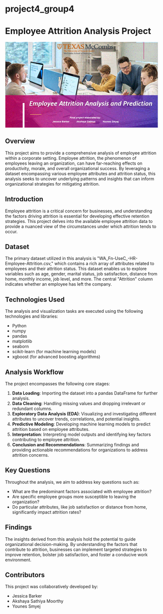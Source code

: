# project4_group4

# Employee Attrition Analysis Project
![Project Image](https://github.com/jessicabarker51/project4_group4/blob/f21c374452858775bd537b87ba9d201ad7f5098e/Img/readme%20img.GIF)

## Overview

This project aims to provide a comprehensive analysis of employee attrition within a corporate setting. Employee attrition, the phenomenon of employees leaving an organization, can have far-reaching effects on productivity, morale, and overall organizational success. By leveraging a dataset encompassing various employee attributes and attrition status, this analysis seeks to uncover underlying patterns and insights that can inform organizational strategies for mitigating attrition.

## Introduction

Employee attrition is a critical concern for businesses, and understanding the factors driving attrition is essential for developing effective retention strategies. This project delves into the available employee attrition data to provide a nuanced view of the circumstances under which attrition tends to occur.

## Dataset

The primary dataset utilized in this analysis is "WA_Fn-UseC_-HR-Employee-Attrition.csv," which contains a rich array of attributes related to employees and their attrition status. This dataset enables us to explore variables such as age, gender, marital status, job satisfaction, distance from home, monthly income, job level, and more. The central "Attrition" column indicates whether an employee has left the company.

## Technologies Used

The analysis and visualization tasks are executed using the following technologies and libraries:

- Python
- numpy
- pandas
- matplotlib
- seaborn
- scikit-learn (for machine learning models)
- xgboost (for advanced boosting algorithms)

## Analysis Workflow

The project encompasses the following core stages:

1. **Data Loading**: Importing the dataset into a pandas DataFrame for further analysis.
2. **Data Cleaning**: Handling missing values and dropping irrelevant or redundant columns.
3. **Exploratory Data Analysis (EDA)**: Visualizing and investigating different attributes to uncover trends, correlations, and potential insights.
4. **Predictive Modeling**: Developing machine learning models to predict attrition based on employee attributes.
5. **Interpretation**: Interpreting model outputs and identifying key factors contributing to employee attrition.
6. **Conclusion and Recommendations**: Summarizing findings and providing actionable recommendations for organizations to address attrition concerns.

## Key Questions

Throughout the analysis, we aim to address key questions such as:

- What are the predominant factors associated with employee attrition?
- Are specific employee groups more susceptible to leaving the organization?
- Do particular attributes, like job satisfaction or distance from home, significantly impact attrition rates?

## Findings

The insights derived from this analysis hold the potential to guide organizational decision-making. By understanding the factors that contribute to attrition, businesses can implement targeted strategies to improve retention, bolster job satisfaction, and foster a conducive work environment.

## Contributors

This project was collaboratively developed by:

- Jessica Barker
- Akshaya Sathiya Moorthy
- Younes Smyej


